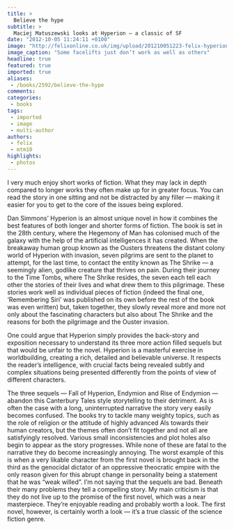 ```yaml
---
title: >
  Believe the hype
subtitle: >
  Maciej Matuszewski looks at Hyperion — a classic of SF
date: "2012-10-05 11:24:11 +0100"
image: "http://felixonline.co.uk/img/upload/201210051223-felix-hyperion5.jpg"
image_caption: "Some facelifts just don’t work as well as others"
headline: true
featured: true
imported: true
aliases:
 - /books/2592/believe-the-hype
comments:
categories:
 - books
tags:
 - imported
 - image
 - multi-author
authors:
 - felix
 - mtm10
highlights:
 - photos
---
```


I very much enjoy short works of fiction. What they may lack in depth compared to longer works they often make up for in greater focus. You can read the story in one sitting and not be distracted by any filler — making it easier for you to get to the core of the issues being explored.

Dan Simmons’ Hyperion is an almost unique novel in how it combines the best features of both longer and shorter forms of fiction. The book is set in the 28th century, where the Hegemony of Man has colonised much of the galaxy with the help of the artificial intelligences it has created. When the breakaway human group known as the Ousters threatens the distant colony world of Hyperion with invasion, seven pilgrims are sent to the planet to attempt, for the last time, to contact the entity known as The Shrike — a seemingly alien, godlike creature that thrives on pain. During their journey to the Time Tombs, where The Shrike resides, the seven each tell each other the stories of their lives and what drew them to this pilgrimage. These stories work well as individual pieces of fiction (indeed the final one, ‘Remembering Siri’ was published on its own before the rest of the book was even written) but, taken together, they slowly reveal more and more not only about the fascinating characters but also about The Shrike and the reasons for both the pilgrimage and the Ouster invasion.

One could argue that Hyperion simply provides the back-story and exposition necessary to understand its three more action filled sequels but that would be unfair to the novel. Hyperion is a masterful exercise in worldbuilding, creating a rich, detailed and believable universe. It respects the reader’s intelligence, with crucial facts being revealed subtly and complex situations being presented differently from the points of view of different characters.

The three sequels — Fall of Hyperion, Endymion and Rise of Endymion — abandon this Canterbury Tales style storytelling to their detriment. As is often the case with a long, uninterrupted narrative the story very easily becomes confused. The books try to tackle many weighty topics, such as the role of religion or the attitude of highly advanced AIs towards their human creators, but the themes often don’t fit together and not all are satisfyingly resolved. Various small inconsistencies and plot holes also begin to appear as the story progresses. While none of these are fatal to the narrative they do become increasingly annoying. The worst example of this is when a very likable character from the first novel is brought back in the third as the genocidal dictator of an oppressive theocratic empire with the only reason given for this abrupt change in personality being a statement that he was “weak willed”.
 I’m not saying that the sequels are bad. Beneath their many problems they tell a compelling story. My main criticism is that they do not live up to the promise of the first novel, which was a near masterpiece. They’re enjoyable reading and probably worth a look. The first novel, however, is certainly worth a look — it’s a true classic of the science fiction genre.
